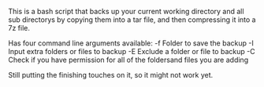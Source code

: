 This is a bash script that backs up your current working directory and all sub directorys by copying them into a tar file, and then compressing it into a 7z file.

Has four command line arguments available:
-f	Folder to save the backup
-I	Input extra folders or files to backup
-E	Exclude a folder or file to backup
-C	Check if you have permission for all of the foldersand files you are adding

Still putting the finishing touches on it, so it might not work yet.
